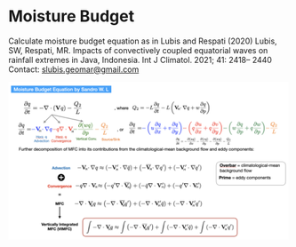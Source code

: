 # Moisture Budget

Calculate moisture budget equation as in Lubis and Respati (2020)
         Lubis, SW, Respati, MR. Impacts of convectively coupled 
         equatorial waves on rainfall extremes in Java, Indonesia. 
         Int J Climatol. 2021; 41: 2418– 2440
 Contact: slubis.geomar@gmail.com
 

<p align="center">
  <img src="https://github.com/sandrolubis/moisture_budget/blob/main/input/moisture_budget.png" width="800">
</p>
